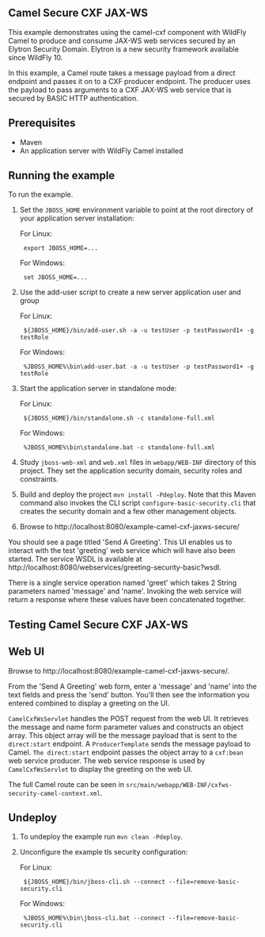 Camel Secure CXF JAX-WS
------------------------

This example demonstrates using the camel-cxf component with WildFly Camel to produce and consume JAX-WS web
services secured by an Elytron Security Domain. Elytron is a new security framework available since WildFly 10.

In this example, a Camel route takes a message payload from a direct endpoint and passes it on to a CXF producer
endpoint. The producer uses the payload to pass arguments to a CXF JAX-WS web service that is secured by BASIC HTTP
authentication.

Prerequisites
-------------

* Maven
* An application server with WildFly Camel installed

Running the example
-------------------

To run the example.

1. Set the `JBOSS_HOME` environment variable to point at the root directory of your application server installation:

    For Linux:

        export JBOSS_HOME=...

    For Windows:

        set JBOSS_HOME=...

2. Use the add-user script to create a new server application user and group

    For Linux:

        ${JBOSS_HOME}/bin/add-user.sh -a -u testUser -p testPassword1+ -g testRole

    For Windows:

        %JBOSS_HOME%\bin\add-user.bat -a -u testUser -p testPassword1+ -g testRole

3. Start the application server in standalone mode:

    For Linux:

        ${JBOSS_HOME}/bin/standalone.sh -c standalone-full.xml

    For Windows:

        %JBOSS_HOME%\bin\standalone.bat -c standalone-full.xml

4. Study `jboss-web-xml` and `web.xml` files in `webapp/WEB-INF` directory of this project. They
set the application security domain, security roles and constraints.

5. Build and deploy the project `mvn install -Pdeploy`. Note that this Maven command also invokes the CLI script
   `configure-basic-security.cli` that creates the security domain and a few other management objects.

6. Browse to http://localhost:8080/example-camel-cxf-jaxws-secure/

You should see a page titled 'Send A Greeting'. This UI enables us to interact with the test 'greeting' web service which will have also been started. The service WSDL is available at http://localhost:8080/webservices/greeting-security-basic?wsdl.

There is a single service operation named 'greet' which takes 2 String parameters named 'message' and 'name'. Invoking the web service will return a response where these values have been concatenated together.

Testing Camel Secure CXF JAX-WS
-------------------------------

Web UI
------

Browse to http://localhost:8080/example-camel-cxf-jaxws-secure/.

From the 'Send A Greeting' web form, enter a 'message' and 'name' into the text fields and press the 'send' button. You'll then see the information you entered combined to display a greeting on the UI.

`CamelCxfWsServlet` handles the POST request from the web UI. It retrieves the message and name form parameter values and constructs an object array. This object array will be the message payload that is sent to the `direct:start` endpoint. A `ProducerTemplate` sends the message payload to Camel. `The direct:start` endpoint passes the object array to a `cxf:bean` web service producer. The web service response is used by `CamelCxfWsServlet` to display the greeting on the web UI.

The full Camel route can be seen in `src/main/webapp/WEB-INF/cxfws-security-camel-context.xml`.

## Undeploy

1. To undeploy the example run `mvn clean -Pdeploy`.

2. Unconfigure the example tls security configuration:

    For Linux:

        ${JBOSS_HOME}/bin/jboss-cli.sh --connect --file=remove-basic-security.cli

    For Windows:

        %JBOSS_HOME%\bin\jboss-cli.bat --connect --file=remove-basic-security.cli
